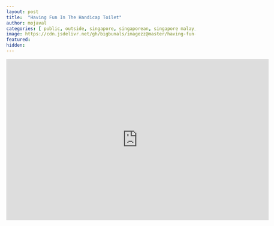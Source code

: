 ```yaml
---
layout: post
title:  "Having Fun In The Handicap Toilet"
author: mojaval
categories: [ public, outside, singapore, singaporean, singapore malay, singapore girl, singapore student, singapore teen, malay, sg malay, malay sex, toilet, public toilet, asian, asian amateur, asian teen ]
image: https://cdn.jsdelivr.net/gh/bigbunals/imagezz@master/having-fun-in-the-handicap-toilet___298abce9e79ea01f438133efa2d932f2be4911e3.mp4.jpg
featured: 
hidden: 
---
```


<iframe src="https://openload.co/embed/PHHV6ubpn8g/having-fun-in-the-handicap-toilet___298abce9e79ea01f438133efa2d932f2be4911e3.mp4" scrolling="no" frameborder="0" width="700" height="430" allowfullscreen="true" webkitallowfullscreen="true" mozallowfullscreen="true"></iframe>